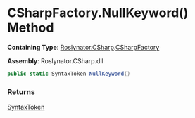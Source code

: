 # CSharpFactory\.NullKeyword\(\) Method

**Containing Type**: [Roslynator.CSharp](../../README.md)\.[CSharpFactory](../README.md)

**Assembly**: Roslynator\.CSharp\.dll

```csharp
public static SyntaxToken NullKeyword()
```

### Returns

[SyntaxToken](https://docs.microsoft.com/en-us/dotnet/api/microsoft.codeanalysis.syntaxtoken)

